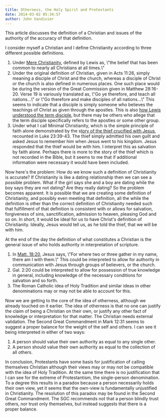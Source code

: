 ```yaml
---
title: Otherness, the Holy Spirit and Protestants
date: 2014-03-02 05:34:57
author: John Vandivier
---
```




This article discusses the definition of a Christian and issues of the authority of the accuracy of that definition.

I consider myself a Christian and I define Christianity according to three different possible definitions.
<ol>
	<li>Under <a href=\"http://www.explorefaith.org/lewis/mere.html\">Mere Christianity</a>, defined by Lewis as, \"the belief that has been common to nearly all Christians at all times.\"</li>
	<li>Under the original definition of Christian, given in Acts 11:26, simply meaning a disciple of Christ and the church, whereas a disciple of Christ or the church is also defined in numerous places. One such place would be during the version of the Great Commission given in Matthew 28:16-20. Verse 19 is variously translated as, \"Go ye therefore, and teach all nations...\" or \"Go therefore and make disciples of all nations...\" This seems to indicate that a disciple is simply someone who believes the teachings of Christ as given through the apostles. This is also <a href=\"http://www.finishingwell.com/blog/379\">how Lewis understood the term disciple</a>, but there may be others who allege that the term disciple specifically refers to the apostles or some other group.</li>
	<li>Under what I call Minimal Christianity, which is the simple principle of faith alone demonstrated by the s<a href=\"http://en.wikipedia.org/w/index.php?title=Penitent_thief&amp;oldid=596713821\">tory of the thief crucified with Jesus</a>, recounted in Luke 23:39-43. The thief simply admitted his own guilt and asked Jesus to remember him when Jesus went to his kingdom. Jesus responded that the thief would be with him. I interpret this as salvation by faith alone. Perhaps there is more to the story of the thief which is not recorded in the Bible, but it seems to me that if additional information were necessary it would have been included.</li>
</ol>
Now here's the problem: How do we know such a definition of Christianity is accurate? If Christianity is like a dating relationship then we can see a possible problem. What if the girl says she and a boy are dating while the boy says they are not dating? Are they really dating? So the problem becomes apparent. It is possible that we are creating some definition of Christianity, and possibly even meeting that definition, all the while the definition is other than the correct definition of Christianity needed such that fulfillment of that definition is consistent with or allows for salvation, forgiveness of sins, sanctification, admission to heaven, pleasing God and so on. In short, it would be ideal for us to have Christ's definition of Christianity. Ideally, Jesus would tell us, as he told the thief, that we will be with him.

At the end of the day the definition of what constitutes a Christian is the general issue of who holds authority in interpretation of scripture.
<ol>
	<li>In <a href=\"http://www.biblegateway.com/passage/?search=Matthew+18:20&amp;version=NIV\">Matt. 18:20</a>, Jesus says, \"For where two or three gather in my name, there am I with them.\" This could be interpreted to allow for authority in communication with Jesus through groups of believers, or the church.</li>
	<li>Gal. 2:20 could be interpreted to allow for possession of true knowledge in general, including knowledge of the necessary conditions for salvation and so forth.</li>
	<li>The Roman Catholic idea of Holy Tradition and similar ideas in other denominations may or may not be able to account for this.</li>
</ol>
Now we are getting to the core of the idea of otherness, although we already touched on it earlier. The idea of otherness is that no one can justify the claim of being a Christian on their own, or justify any other fact of knowledge or interpretation for that matter. The Christian needs external validation. The Second Great Commandment in Mark 12:31 seems to suggest a proper balance for the weight of the self and others. I can see it being interpreted in either of two ways:
<ol>
	<li>A person should value their own authority as equal to any single other.</li>
	<li>A person should value their own authority as equal to the collection of all others.</li>
</ol>
In conclusion, Protestants have some basis for justification of calling themselves Christian although their views may or may not be compatible with the idea of Holy Tradition. At the same time there is no justification that I can see for the extreme of Protestantism, the single-person denomination. To a degree this results in a paradox because a person necessarily holds their own view, yet it seems that the own-view is fundamentally unjustified in Christianity. The resolution of this paradox may be found in the Second Great Commandment. The SGC recommends not that a person blindly trust others, nor trust only themselves, but instead suggests that there is a proper balance.